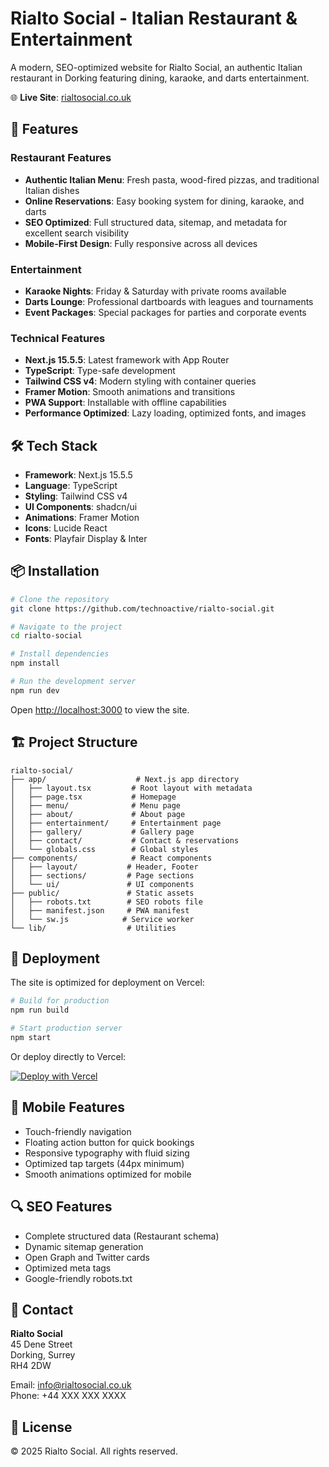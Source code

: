 # Rialto Social - Italian Restaurant & Entertainment

A modern, SEO-optimized website for Rialto Social, an authentic Italian restaurant in Dorking featuring dining, karaoke, and darts entertainment.

🌐 **Live Site**: [rialtosocial.co.uk](https://rialtosocial.co.uk)

## 🚀 Features

### Restaurant Features
- **Authentic Italian Menu**: Fresh pasta, wood-fired pizzas, and traditional Italian dishes
- **Online Reservations**: Easy booking system for dining, karaoke, and darts
- **SEO Optimized**: Full structured data, sitemap, and metadata for excellent search visibility
- **Mobile-First Design**: Fully responsive across all devices

### Entertainment
- **Karaoke Nights**: Friday & Saturday with private rooms available
- **Darts Lounge**: Professional dartboards with leagues and tournaments
- **Event Packages**: Special packages for parties and corporate events

### Technical Features
- **Next.js 15.5.5**: Latest framework with App Router
- **TypeScript**: Type-safe development
- **Tailwind CSS v4**: Modern styling with container queries
- **Framer Motion**: Smooth animations and transitions
- **PWA Support**: Installable with offline capabilities
- **Performance Optimized**: Lazy loading, optimized fonts, and images

## 🛠️ Tech Stack

- **Framework**: Next.js 15.5.5
- **Language**: TypeScript
- **Styling**: Tailwind CSS v4
- **UI Components**: shadcn/ui
- **Animations**: Framer Motion
- **Icons**: Lucide React
- **Fonts**: Playfair Display & Inter

## 📦 Installation

```bash
# Clone the repository
git clone https://github.com/technoactive/rialto-social.git

# Navigate to the project
cd rialto-social

# Install dependencies
npm install

# Run the development server
npm run dev
```

Open [http://localhost:3000](http://localhost:3000) to view the site.

## 🏗️ Project Structure

```
rialto-social/
├── app/                    # Next.js app directory
│   ├── layout.tsx         # Root layout with metadata
│   ├── page.tsx           # Homepage
│   ├── menu/              # Menu page
│   ├── about/             # About page
│   ├── entertainment/     # Entertainment page
│   ├── gallery/           # Gallery page
│   ├── contact/           # Contact & reservations
│   └── globals.css        # Global styles
├── components/            # React components
│   ├── layout/           # Header, Footer
│   ├── sections/         # Page sections
│   └── ui/               # UI components
├── public/               # Static assets
│   ├── robots.txt        # SEO robots file
│   ├── manifest.json     # PWA manifest
│   └── sw.js            # Service worker
└── lib/                  # Utilities
```

## 🚀 Deployment

The site is optimized for deployment on Vercel:

```bash
# Build for production
npm run build

# Start production server
npm start
```

Or deploy directly to Vercel:

[![Deploy with Vercel](https://vercel.com/button)](https://vercel.com/new/clone?repository-url=https://github.com/technoactive/rialto-social)

## 📱 Mobile Features

- Touch-friendly navigation
- Floating action button for quick bookings
- Responsive typography with fluid sizing
- Optimized tap targets (44px minimum)
- Smooth animations optimized for mobile

## 🔍 SEO Features

- Complete structured data (Restaurant schema)
- Dynamic sitemap generation
- Open Graph and Twitter cards
- Optimized meta tags
- Google-friendly robots.txt

## 📧 Contact

**Rialto Social**  
45 Dene Street  
Dorking, Surrey  
RH4 2DW

Email: info@rialtosocial.co.uk  
Phone: +44 XXX XXX XXXX

## 📄 License

© 2025 Rialto Social. All rights reserved.